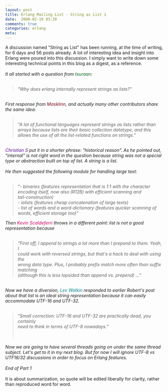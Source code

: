 ```yaml
---
layout: post
title: Erlang Mailing List - String as List 1
date:  2008-02-19 03:30
comments: true
categories: erlang
meta: 
---
```

A discussion named "String as List" has been running, at the time of writing, for 6 days and 56 posts already. A lot of interesting idea and insight into Erlang were poured into this discussion. I simply want to write down some interesting technical points in this blog as a digest, as a reference. *<br /><br />It all started with a question from <span class="HcCDpe"><span email="tsuraan@gmail.com" class="EP8xU" style="color: rgb(0, 104, 28);">tsuraan</span>:<br /><br /></span><blockquote style="font-style: italic;">"Why does erlang internally represent strings as lists?"</blockquote><br />First response from <span class="HcCDpe"><span email="masklinn@masklinn.net" class="EP8xU" style="color: rgb(121, 6, 25);">Masklinn</span><span class="lDACoc">, and actually many other contributors share the same idea:<br /></span></span><blockquote style="font-style: italic;"><span class="HcCDpe"><span class="lDACoc"><br /></span></span>"A lot of functional languages represent strings as lists rather than<br />arrays because lists are their basic collection datatype, and this allows the use of all the list-related functions on strings."</blockquote><br /><span class="HcCDpe"><span email="chsu79@gmail.com" class="EP8xU" style="color: rgb(91, 16, 148);">Christian S </span> put it in a shorter phrase: "historical reason". As he pointed out, "internal" is not right word in the question because string was not a special type or abstraction built on top of list. A string is a list.<br /><br />He then suggested the following module for handling large text:<br /></span><br /><blockquote><span style="font-style: italic;">"- binaries (features representation that is 1:1 with the character</span><br /><span style="font-style: italic;">encoding itself, now also (R12B) with efficient scanning and</span><br /><span style="font-style: italic;">tail-construction)</span><br /><span style="font-style: italic;">- iolists (features cheap concatenation of large texts)</span><br /><span style="font-style: italic;">- list of words and a word-dictionary (features quicker scanning of words, efficient storage too)"</span><span class="HcCDpe"><br /></span></blockquote><span class="HcCDpe"><span class="lDACoc">Then </span></span><span class="HcCDpe"><span email="kevin@scaldeferri.com" class="EP8xU" style="color: rgb(204, 0, 96);">Kevin Scaldeferri </span></span><span class="HcCDpe"><span class="lDACoc">throws in a different point: list is not a good representation because<br /><br /></span></span><blockquote><span style="font-style: italic;" class="HcCDpe"><span class="lDACoc">"</span></span><span style="font-style: italic;">First off, I append to strings a lot more than I prepend to them.  Yeah, I</span><br /><span style="font-style: italic;"> could work with reversed strings, but that's a hack to deal with using the </span><br /><span style="font-style: italic;">wrong data type.  Plus, I probably prefix match more often than suffix matching</span><br /><span style="font-style: italic;">(although this is less lopsided than append vs. prepend) ..."</span><br /></blockquote><br />Now we have a diversion, <span class="HcCDpe"><span email="vlm@lionet.info" class="EP8xU" style="color: rgb(0, 131, 145);">Lev Walkin </span></span>responded to earlier Robert's post about that list is an ideal string representation because it can easily accommodate UTF-16 and UTF-32.<br /><br /><blockquote><span style="font-style: italic;">"Small correction: UTF-16 and UTF-32 are practically dead, you certainly</span><br /><span style="font-style: italic;">need to think in terms of UTF-8 nowadays."</span><br /><br /><br /></blockquote><span class="HcCDpe">Now we are going to have several threads going on under the same thread subject. Let's get to it in my next blog. But for now I will ignore UTF-8 vs UTF16/32 discussions in order to focus on Erlang features.<br /><br />End of Part 1<br /><span class="lDACoc"></span></span><br /><span style="font-size:85%;">* It is about summarization, so quote will be edited liberally for clarity, rather than reproduced word for word.<br /></span>